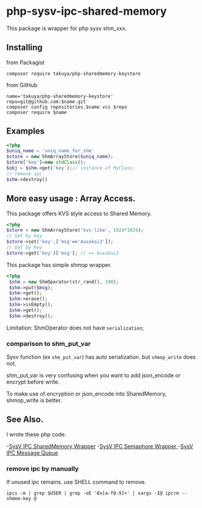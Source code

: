 # php-sysv-ipc-shared-memory 

This package is wrapper for php sysv shm_xxx.
## Installing 
from Packagist 
```shell
composer require takuya/php-sharedmemory-keystore
```
from GitHub
```shell
name='takuya/php-sharedmemory-keystore'
repo=git@github.com:$name.git
composer config repositories.$name vcs $repo
composer require $name
```
## Examples

```php
<?php
$uniq_name = 'uniq_name_for_shm'
$store = new ShmArrayStore($uniq_name);
$store['key']=new stdClass();
$obj = $shm->get('key');// instance of MyClass;
// remove ipc
$shm->destroy()
```

## More easy usage : Array Access.

This package offers KVS style access to Shared Memory.
```php
<?php
$store = new ShmArrayStore('kvs-like', 1024*1024);
// Set by key
$store->set('key',['msg'=>'Auxakai3']);
// Get by key
$store->get('key')['msg']; // => Auxakai3 
```

This package has simple shmop wrapper.
```php
<?php
 $shm = new ShmOperator(str_rand(), 100);
 $shm->put($msg);
 $shm->get();
 $shm->erase();
 $shm->isEmpty();
 $shm->get();
 $shm->destroy();
```

Limitation: ShmOperator does not have `serialization`;



### comparison to shm_put_var

Sysv function (ex `shm_put_var`) has auto serialization. but `shmop_write` does not.

shm_put_var is very confusing when you want to add json_encode or encrypt before write.

To make use of encryption or json_encode into SharedMemory, shmop_write is better.

## See Also.

I wrote these php code.

-[SysV IPC SharedMemory Wrapper](https://github.com/takuya/php-sysv-ipc-shm-cache)
-[SysV IPC Semaphore Wrapper ](https://github.com/takuya/php-sysv-ipc-semaphore)
-[SysV IPC Message Queue](https://github.com/takuya/php-sysv-ipc-message-queue)


### remove ipc by manually 

If unused ipc remains. use SHELL command to remove.

```shell
ipcs -m | grep $USER | grep -oE '0x[a-f0-9]+' | xargs -I@ ipcrm --shmem-key @
```





